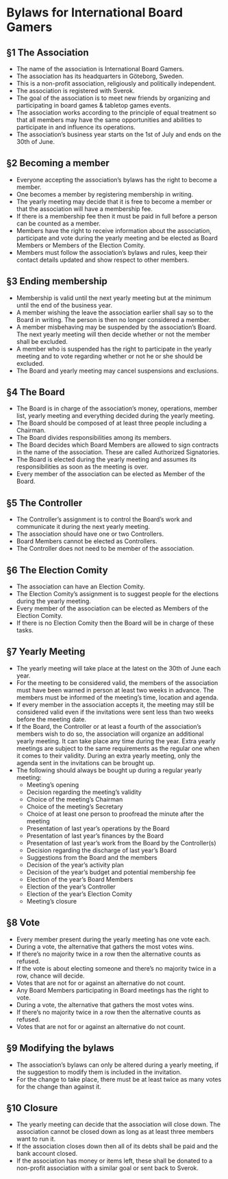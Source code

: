 # Bylaws for International Board Gamers
## §1 The Association 

- The name of the association is International Board Gamers. 
- The association has its headquarters in Göteborg, Sweden. 
- This is a non-profit association, religiously and politically independent. 
- The association is registered with Sverok. 
- The goal of the association is to meet new friends by organizing and participating in board games & tabletop games events. 
- The association works according to the principle of equal treatment so that all members may have the same opportunities and abilities to participate in and influence its operations. 
- The association’s business year starts on the 1st of July and ends on the 30th of June. 

## §2 Becoming a member 

- Everyone accepting the association’s bylaws has the right to become a member. 
- One becomes a member by registering membership in writing. 
- The yearly meeting may decide that it is free to become a member or that the association will have a membership fee. 
- If there is a membership fee then it must be paid in full before a person can be counted as a member. 
- Members have the right to receive information about the association, participate and vote during the yearly meeting and be elected as Board Members or Members of the Election Comity. 
- Members must follow the association’s bylaws and rules, keep their contact details updated and show respect to other members. 

## §3 Ending membership 

- Membership is valid until the next yearly meeting but at the minimum until the end of the business year. 
- A member wishing the leave the association earlier shall say so to the Board in writing. The person is then no longer considered a member. 
- A member misbehaving may be suspended by the association’s Board. The next yearly meeting will then decide whether or not the member shall be excluded. 
- A member who is suspended has the right to participate in the yearly meeting and to vote regarding whether or not he or she should be excluded. 
- The Board and yearly meeting may cancel suspensions and exclusions.

## §4 The Board

- The Board is in charge of the association’s money, operations, member list, yearly meeting and everything decided during the yearly meeting. 
- The Board should be composed of at least three people including a Chairman. 
- The Board divides responsibilities among its members. 
- The Board decides which Board Members are allowed to sign contracts in the name of the association. These are called Authorized Signatories. 
- The Board is elected during the yearly meeting and assumes its responsibilities as soon as the meeting is over. 
- Every member of the association can be elected as Member of the Board. 

## §5 The Controller

- The Controller’s assignment is to control the Board’s work and communicate it during the next yearly meeting. 
- The association should have one or two Controllers. 
- Board Members cannot be elected as Controllers. 
- The Controller does not need to be member of the association. 

## §6 The Election Comity

- The association can have an Election Comity. 
- The Election Comity’s assignment is to suggest people for the elections during the yearly meeting. 
- Every member of the association can be elected as Members of the Election Comity. 
- If there is no Election Comity then the Board will be in charge of these tasks. 

## §7 Yearly Meeting

- The yearly meeting will take place at the latest on the 30th of June each year. 
- For the meeting to be considered valid, the members of the association must have been warned in person at least two weeks in advance. The members must be informed of the meeting’s time, location and agenda. 
- If every member in the association accepts it, the meeting may still be considered valid even if the invitations were sent less than two weeks before the meeting date. 
- If the Board, the Controller or at least a fourth of the association’s members wish to do so, the association will organize an additional yearly meeting. It can take place any time during the year. Extra yearly meetings are subject to the same requirements as the regular one when it comes to their validity. During an extra yearly meeting, only the agenda sent in the invitations can be brought up. 
- The following should always be bought up during a regular yearly meeting: 
  - Meeting’s opening 
  - Decision regarding the meeting’s validity
  - Choice of the meeting’s Chairman 
  - Choice of the meeting’s Secretary 
  - Choice of at least one person to proofread the minute after the meeting 
  - Presentation of last year’s operations by the Board 
  - Presentation of last year’s finances by the Board 
  - Presentation of last year’s work from the Board by the Controller(s) 
  - Decision regarding the discharge of last year’s Board 
  - Suggestions from the Board and the members 
  - Decision of the year’s activity plan 
  - Decision of the year’s budget and potential membership fee 
  - Election of the year’s Board Members 
  - Election of the year’s Controller 
  - Election of the year’s Election Comity 
  - Meeting’s closure 

## §8 Vote

- Every member present during the yearly meeting has one vote each. 
- During a vote, the alternative that gathers the most votes wins. 
- If there’s no majority twice in a row then the alternative counts as refused. 
- If the vote is about electing someone and there’s no majority twice in a row, chance will decide. 
- Votes that are not for or against an alternative do not count. 
- Any Board Members participating in Board meetings has the right to vote. 
- During a vote, the alternative that gathers the most votes wins. 
- If there’s no majority twice in a row then the alternative counts as refused. 
- Votes that are not for or against an alternative do not count. 

## §9 Modifying the bylaws

- The association’s bylaws can only be altered during a yearly meeting, if the suggestion to modify them is included in the invitation.
- For the change to take place, there must be at least twice as many votes for the change than against it. 

## §10 Closure

- The yearly meeting can decide that the association will close down. The association cannot be closed down as long as at least three members want to run it. 
- If the association closes down then all of its debts shall be paid and the bank account closed. 
- If the association has money or items left, these shall be donated to a non-profit association with a similar goal or sent back to Sverok.